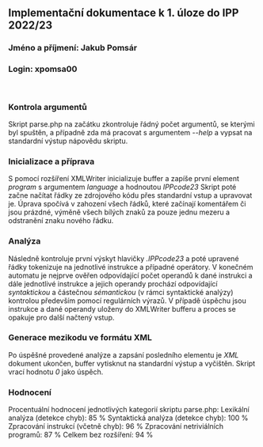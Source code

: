 ## Implementační dokumentace k 1. úloze do IPP 2022/23

### Jméno a příjmení: Jakub Pomsár

### Login: xpomsa00

<br>

### Kontrola argumentů

Skript parse.php na začátku zkontroluje řádný počet argumentů, se kterými byl spuštěn, a případně zda má pracovat s argumentem *--help* a vypsat na standardní výstup nápovědu skriptu.
### Inicializace a příprava

S pomocí rozšíření XMLWriter inicializuje buffer a zapíše první element *program* s argumentem *language* a hodnoutou *IPPcode23*
Skript poté začne načítat řádky ze zdrojového kódu přes standardní vstup a upravovat je. Úprava spočívá v zahození všech řádků, které začínají komentářem či jsou prázdné, výměně všech bílých znaků za pouze jednu mezeru a odstranění znaku nového řádku.
 
### Analýza
Následně kontroluje první výskyt hlavičky *.IPPcode23* a poté upravené řádky tokenizuje na jednotlivé instrukce a případné operátory. V konečném automatu je nejprve ověřen odpovídající počet operandů k dané instrukci a dále jednotlivé instrukce a jejich operandy prochází odpovídající *syntaktickou* a částečnou *sémantickou* (v rámci syntaktické analýzy) kontrolou především pomocí regulárních výrazů. V případě úspěchu jsou instrukce a dané operandy uloženy do XMLWriter bufferu a proces se opakuje pro další načtený vstup.

### Generace mezikodu ve formátu XML
Po úspěšné provedené analýze a zapsání posledního elementu je *XML* dokument ukončen, buffer vytisknut na standardní výstup a vyčištěn. Skript vrací hodnotu *0* jako úspěch.


### Hodnocení
Procentuální hodnocení jednotlivých kategorií skriptu parse.php:
Lexikální analýza (detekce chyb): 85 %
Syntaktická analýza (detekce chyb): 100 %
Zpracování instrukcí (včetně chyb): 96 %
Zpracování netriviálních programů: 87 %
Celkem bez rozšíření: 94 %